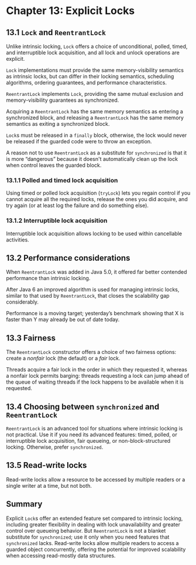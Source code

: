 # Chapter 13: Explicit Locks

## 13.1 `Lock` and `ReentrantLock`

Unlike intrinsic locking, `Lock` offers a choice of unconditional, polled, timed, and interruptible lock acquisition,
and all lock and unlock operations are explicit.

`Lock` implementations must provide the same memory-visibility semantics as intrinsic locks, but can differ in their
locking semantics, scheduling algorithms, ordering guarantees, and performance characteristics.

`ReentrantLock` implements `Lock`, providing the same mutual exclusion and memory-visibility guarantees as synchronized.

Acquiring a `ReentrantLock` has the same memory semantics as entering a synchronized block, and releasing
a `ReentrantLock` has the same memory semantics as exiting a synchronized block.

`Lock`s must be released in a `finally` block, otherwise, the lock would never be released if the guarded code were to
throw an exception.

A reason not to use `ReentrantLock` as a substitute for `synchronized` is that it is more “dangerous” because it doesn't
automatically clean up the lock when control leaves the guarded block.

### 13.1.1 Polled and timed lock acquisition

Using timed or polled lock acquisition (`tryLock`) lets you regain control if you cannot acquire all the required locks,
release the ones you did acquire, and try again (or at least log the failure and do something else).

### 13.1.2 Interruptible lock acquisition

Interruptible lock acquisition allows locking to be used within cancellable activities.

## 13.2 Performance considerations

When `ReentrantLock` was added in Java 5.0, it offered far better contended performance than intrinsic locking.

After Java 6 an improved algorithm is used for managing intrinsic locks, similar to that used by `ReentrantLock`, that
closes the scalability gap considerably.

Performance is a moving target; yesterday’s benchmark showing that X is faster than Y may already be out of date today.

## 13.3 Fairness

The `ReentrantLock` constructor offers a choice of two fairness options: create a _nonfair_ lock (the default) or a
_fair_ lock.

Threads acquire a fair lock in the order in which they requested it, whereas a nonfair lock permits barging: threads
requesting a lock can jump ahead of the queue of waiting threads if the lock happens to be available when it is
requested.

## 13.4 Choosing between `synchronized` and `ReentrantLock`

`ReentrantLock` is an advanced tool for situations where intrinsic locking is not practical. Use it if you need its
advanced features: timed, polled, or interruptible lock acquisition, fair queueing, or non-block-structured locking.
Otherwise, prefer `synchronized`.

## 13.5 Read-write locks

Read-write locks allow a resource to be accessed by multiple readers or a single writer at a time, but not both.

## Summary

Explicit `Lock`s offer an extended feature set compared to intrinsic locking, including greater flexibility in dealing
with lock unavailability and greater control over queueing behavior. But `ReentrantLock` is not a blanket substitute
for `synchronized`; use it only when you need features that `synchronized` lacks. Read-write locks allow multiple
readers to access a guarded object concurrently, offering the potential for improved scalability when accessing
read-mostly data structures.
